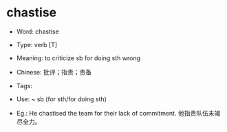 # chastise

- Word: chastise

- Type: verb [T]
- Meaning: to criticize sb for doing sth wrong
- Chinese: 批评；指责；责备
- Tags: 
- Use: ~ sb (for sth/for doing sth)
- Eg.: He chastised the team for their lack of commitment. 他指责队伍未竭尽全力。

